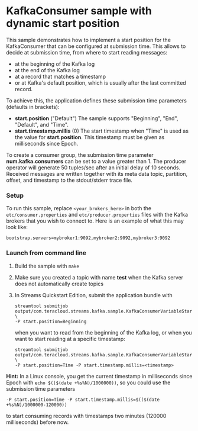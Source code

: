 # KafkaConsumer sample with dynamic start position

This sample demonstrates how to implement a start position for the KafkaConsumer that can be configured at submission time. This allows to decide at submission time, from where to start reading messages:

- at the beginning of the Kafka log
- at the end of the Kafka log
- at a record that matches a timestamp
- or at Kafka's default position, which is usually after the last committed record.

To achieve this, the application defines these submission time parameters (defaults in brackets):

- **start.position** ("Default") The sample supports "Beginning", "End", "Default", and "Time".
- **start.timestamp.millis** (0) The start timestamp when "Time" is used as the value for **start.position**. This timestamp must be given as milliseconds since Epoch.

To create a consumer group, the submission time parameter **num.kafka.consumers** can be set to a value greater than 1.
The producer operator will generate 50 tuples/sec after an initial delay of 10 seconds. Received messages are written together with its meta data topic, partition, offset, and timestamp to the stdout/stderr trace file.


### Setup

To run this sample, replace `<your_brokers_here>` in both the `etc/consumer.properties` and `etc/producer.properties` files with the Kafka brokers that you wish to connect to. Here is an example of what this may look like:

```
bootstrap.servers=mybroker1:9092,mybroker2:9092,mybroker3:9092
```

### Launch from command line

1. Build the sample with `make`
2. Make sure you created a topic with name **test** when the Kafka server does not automatically create topics
3. In Streams Quickstart Edition, submit the application bundle with

       streamtool submitjob output/com.teracloud.streams.kafka.sample.KafkaConsumerVariableStartPositionSample/com.teracloud.streams.kafka.sample.KafkaConsumerVariableStartPositionSample.sab \
       -P start.position=Beginning

   when you want to read from the beginning of the Kafka log, or when you want to start reading at a specific timestamp:
   
       streamtool submitjob output/com.teracloud.streams.kafka.sample.KafkaConsumerVariableStartPositionSample/com.teracloud.streams.kafka.sample.KafkaConsumerVariableStartPositionSample.sab \
       -P start.position=Time -P start.timestamp.millis=<timestamp>

**Hint:** In a Linux console, you get the current timestamp in milliseconds since Epoch with `echo $(($(date +%s%N)/1000000))`, so you could use the submission time parameters

    -P start.position=Time -P start.timestamp.millis=$(($(date +%s%N)/1000000-120000))

to start consuming records with timestamps two minutes (120000 milliseconds) before now.
